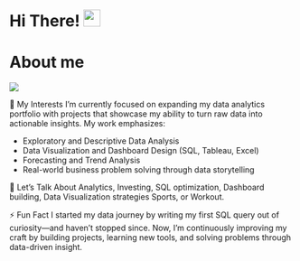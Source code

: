 # Hi There! <img src="https://media.giphy.com/media/hvRJCLFzcasrR4ia7z/giphy.gif" width="30px"/>

# About me 

<img src="https://miro.medium.com/v2/resize:fit:720/format:webp/1*zVnWJtyGOX_kUIDm6ccCfQ.gif"/>


🔭 My Interests
I’m currently focused on expanding my data analytics portfolio with projects that showcase my ability to turn raw data into actionable insights. My work emphasizes:
- Exploratory and Descriptive Data Analysis
- Data Visualization and Dashboard Design (SQL, Tableau, Excel)
- Forecasting and Trend Analysis
- Real-world business problem solving through data storytelling


💬 Let’s Talk About
Analytics, Investing, SQL optimization, Dashboard building, Data Visualization strategies Sports, or Workout.


⚡ Fun Fact
I started my data journey by writing my first SQL query out of curiosity—and haven’t stopped since. Now, I’m continuously improving my craft by building projects, learning new tools, and solving problems through data-driven insight.

